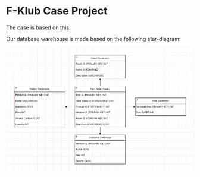 # F-Klub Case Project

The case is based on [this](https://docs.google.com/document/d/1XnfgLxeUi0umS9v05gplG7wA0-AefuFrgwt-9OoKzvU/edit).

Our database warehouse is made based on the following star-diagram:

![alt text](images/start-diagram.png)